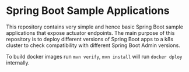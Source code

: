 # Spring Boot Sample Applications

This repository contains very simple and hence basic Spring Boot sample applications that expose actuator endpoints. The
main purpose of this repository is to deploy different versions of Spring Boot apps to a k8s cluster to check
compatibility with different Spring Boot Admin versions.

To build docker images run `mvn verify`, 
`mvn install` will run `docker dploy` internally.